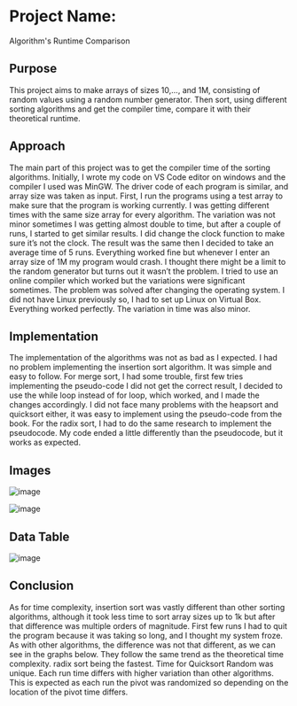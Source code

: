 # Project Name: 

Algorithm's Runtime Comparison

## Purpose

This project aims to make arrays of sizes 10,..., and 1M, consisting of random values using a random number generator. Then sort, using different sorting algorithms and get the compiler time, compare it with their theoretical runtime.
## Approach

The main part of this project was to get the compiler time of the sorting algorithms.
Initially, I wrote my code on VS Code editor on windows and the compiler I used was MinGW.
The driver code of each program is similar, and array size was taken as input. First, I run the
programs using a test array to make sure that the program is working currently. I was getting
different times with the same size array for every algorithm. The variation was not minor
sometimes I was getting almost double to time, but after a couple of runs, I started to get similar
results. I did change the clock function to make sure it’s not the clock. The result was the same
then I decided to take an average time of 5 runs. Everything worked fine but whenever I enter an
array size of 1M my program would crash. I thought there might be a limit to the random
generator but turns out it wasn’t the problem. I tried to use an online compiler which worked but
the variations were significant sometimes. The problem was solved after changing the operating
system. I did not have Linux previously so, I had to set up Linux on Virtual Box. Everything
worked perfectly. The variation in time was also minor.

## Implementation

The implementation of the algorithms was not as bad as I expected. I had no problem
implementing the insertion sort algorithm. It was simple and easy to follow. For merge sort, I
had some trouble, first few tries implementing the pseudo-code I did not get the correct result, I
decided to use the while loop instead of for loop, which worked, and I made the changes
accordingly. I did not face many problems with the heapsort and quicksort either, it was easy to
implement using the pseudo-code from the book. For the radix sort, I had to do the same research to
implement the pseudocode. My code ended a little differently than the pseudocode, but it works
as expected.

## Images

![image](https://user-images.githubusercontent.com/74393846/188054392-709c1e1a-6aae-48e0-a3be-c1539b9d2dd7.png)

![image](https://user-images.githubusercontent.com/74393846/188054433-907677bc-299b-4715-a566-1678e7011cdc.png)

## Data Table

![image](https://user-images.githubusercontent.com/74393846/188054473-7c4c8e5e-077e-4380-883a-6d65a61a015e.png)

## Conclusion

As for time complexity, insertion sort was vastly different than other sorting algorithms,
although it took less time to sort array sizes up to 1k but after that difference was multiple orders
of magnitude. First few runs I had to quit the program because it was taking so long, and I
thought my system froze. As with other algorithms, the difference was not that different, as we
can see in the graphs below. They follow the same trend as the theoretical time complexity. radix
sort being the fastest. Time for Quicksort Random was unique. Each run time differs with higher
variation than other algorithms. This is expected as each run the pivot was randomized so
depending on the location of the pivot time differs.
